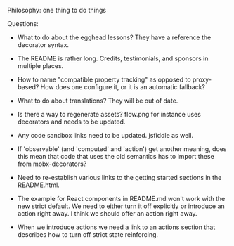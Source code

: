 Philosophy: one thing to do things

Questions:

-   What to do about the egghead lessons? They have a reference the decorator
    syntax.

-   The README is rather long. Credits, testimonials, and sponsors in multiple
    places.

-   How to name "compatible property tracking" as opposed to proxy-based?
    How does one configure it, or it is an automatic fallback?

-   What to do about translations? They will be out of date.

-   Is there a way to regenerate assets? flow.png for instance uses
    decorators and needs to be updated.

-   Any code sandbox links need to be updated. jsfiddle as well.

-   If 'observable' (and 'computed' and 'action') get another meaning,
    does this mean that code that uses the old semantics has to import
    these from mobx-decorators?

-   Need to re-establish various links to the getting started sections in the
    README.html.

-   The example for React components in README.md won't work with the new strict default.
    We need to either turn it off explicitly or introduce an action right away. I think
    we should offer an action right away.

-   When we introduce actions we need a link to an actions section that describes
    how to turn off strict state reinforcing.
